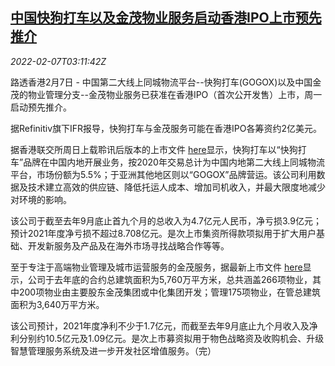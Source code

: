 <!--1644204663000-->
[中国快狗打车以及金茂物业服务启动香港IPO上市预先推介](https://cn.reuters.com/article/gogox-jinmao-property-hk-ipo-0207-idCNKBS2KC06O)
------

<div><i>2022-02-07T03:11:42Z</i></div><p>路透香港2月7日 - 中国第二大线上同城物流平台--快狗打车(GOGOX)以及中国金茂的物业管理分支--金茂物业服务已获准在香港IPO（首次公开发售）上市，周一启动预先推介。</p><p>据Refinitiv旗下IFR报导，快狗打车与金茂服务可能在香港IPO各筹资约2亿美元。</p><p>据香港联交所周日上载聆讯后版本的上市文件 <a href="https://www1.hkexnews.hk/app/sehk/2021/103753/documents/sehk22020600201_c.pdf">here</a>显示，快狗打车以“快狗打车”品牌在中国内地开展业务，按2020年交易总计为中国内地第二大线上同城物流平台，市场份额为5.5%；于亚洲其他地区则以“GOGOX”品牌营运。该公司利用数据及技术建立高效的供应链、降低托运人成本、增加司机收入，并最大限度地减少对环境的影响。</p><p>该公司于截至去年9月底止首九个月的总收入为4.7亿元人民币，净亏损3.9亿元；预计2021年度净亏损不超过8.708亿元。是次上市集资所得款项拟用于扩大用户基础、开发新服务及产品及在海外市场寻找战略合作等等。</p><p>至于专注于高端物业管理及城市运营服务的金茂服务，据最新上市文件 <a href="https://www1.hkexnews.hk/app/sehk/2021/103764/documents/sehk22020600027_c.pdf">here</a>显示，公司于去年底的合约总建筑面积为5,760万平方米，总共涵盖266项物业，其中200项物业由主要股东金茂集团或中化集团开发；管理175项物业，在管总建筑面积为3,640万平方米。</p><p>该公司预计，2021年度净利不少于1.7亿元，而截至去年9月底止九个月收入及净利分别约10.5亿元及1.09亿元。是次上市募资拟用于物色战略资及收购机会、升级智慧管理服务系统及进一步开发社区增值服务。（完）</p>
